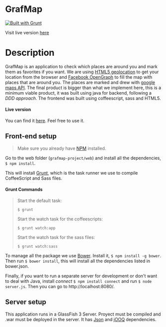 GrafMap
===============
[![Built with Grunt](https://cdn.gruntjs.com/builtwith.png)](http://gruntjs.com/)

Visit live version [here](http://blooming-island-5355.herokuapp.com/)

Description
===========

GrafMap is an application to check which places are around you and mark them as favorites if you want. We are using [HTML5 geolocation](https://developer.mozilla.org/en-US/docs/WebAPI/Using_geolocation) to get your location from the browser and [Facebook OpenGraph](https://developers.facebook.com/docs/opengraph/overview/) to fill the map with places that are around you. The places are marked and drew with [google maps API](https://developers.google.com/maps/documentation/javascript/examples/marker-simple). The final product is bigger than what we implement here, this is a minimum viable product, it was built using java for backend, following a *DDD approach*. The frontend was built using coffeescript, sass and HTML5.

#### Live version
You can find it [here](http://grafmap.sebasjimenezv.cloudbees.net/grafmap-project/). Feel free to use it.


## Front-end setup
> Make sure you already have [NPM](http://npmjs.org/) installed.

Go to the web folder (`grafmap-project/web`) and install all the dependencies, `$ npm install`.

This will install [Grunt](http://gruntjs.com/), which is the task runner we use to compile CoffeeScript and Sass files.

#### Grunt Commands

>Start the default task:
>
>`$ grunt`
>
>Start the watch task for the coffeescripts:
>
>`$ grunt watch:app`
>
>Start the watch task for the sass files:
>
>`$ grunt watch:sass`

To manage all the package we use [Bower](https://github.com/bower/bower). Install it, `$ npm install -g bower`. Then run `$ bower install`, this will install all the dependencies listed in bower.json.

Finally, if you want to run a separate server for development or don't want to deal with Java, install _connect_ `$ npm install connect` and run `$ node server.js`. Then you can go to http://localhost:8080/.


## Server setup

This application runs in a GlassFish 3 Server. Proyect must be compiled and .war must be deployed in the server. It has [Json](http://json.org/) and [jOOQ](http://www.jooq.org/) dependencies.
